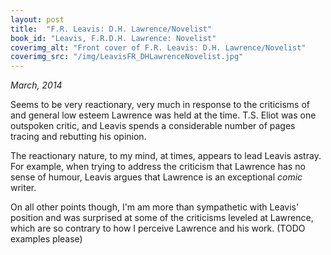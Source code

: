 ```yaml
---
layout: post
title:  "F.R. Leavis: D.H. Lawrence/Novelist"
book_id: "Leavis, F.R.D.H. Lawrence: Novelist"
coverimg_alt: "Front cover of F.R. Leavis: D.H. Lawrence/Novelist"
coverimg_src: "/img/LeavisFR_DHLawrenceNovelist.jpg"
---
```


_March, 2014_

Seems to be very reactionary, very much in response to the criticisms
of and general low esteem Lawrence was held at the time. T.S. Eliot
was one outspoken critic, and Leavis spends a considerable number of
pages tracing and rebutting his opinion.

The reactionary nature, to my mind, at times, appears to lead Leavis
astray. For example, when trying to address the criticism that
Lawrence has no sense of humour, Leavis argues that Lawrence is an
exceptional _comic_ writer.

On all other points though, I'm am more than sympathetic with Leavis'
position and was surprised at some of the criticisms leveled at
Lawrence, which are so contrary to how I perceive Lawrence and his
work. (TODO examples please)
